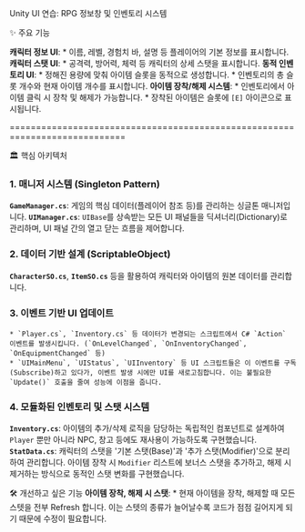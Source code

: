 Unity UI 연습: RPG 정보창 및 인벤토리 시스템

✨ 주요 기능

**캐릭터 정보 UI**: 
    * 이름, 레벨, 경험치 바, 설명 등 플레이어의 기본 정보를 표시합니다.
**캐릭터 스탯 UI**: 
    * 공격력, 방어력, 체력 등 캐릭터의 상세 스탯을 표시합니다.
**동적 인벤토리 UI**:
    * 정해진 용량에 맞춰 아이템 슬롯을 동적으로 생성합니다.
    * 인벤토리의 총 슬롯 개수와 현재 아이템 개수를 표시합니다.
**아이템 장착/해제 시스템**:
    * 인벤토리에서 아이템 클릭 시 장착 및 해제가 가능합니다.
    * 장착된 아이템은 슬롯에 `[E]` 아이콘으로 표시됩니다.

============================================================================

🏛️ 핵심 아키텍처

### 1. 매니저 시스템 (Singleton Pattern)
**`GameManager.cs`**: 게임의 핵심 데이터(플레이어 참조 등)를 관리하는 싱글톤 매니저입니다.
**`UIManager.cs`**: `UIBase`를 상속받는 모든 UI 패널들을 딕셔너리(Dictionary)로 관리하며, UI 패널 간의 열고 닫는 흐름을 제어합니다.

### 2. 데이터 기반 설계 (ScriptableObject)
**`CharacterSO.cs`**, **`ItemSO.cs`** 등을 활용하여 캐릭터와 아이템의 원본 데이터를 관리합니다.

### 3. 이벤트 기반 UI 업데이트
    * `Player.cs`, `Inventory.cs` 등 데이터가 변경되는 스크립트에서 C# `Action` 이벤트를 발생시킵니다. (`OnLevelChanged`, `OnInventoryChanged`, `OnEquipmentChanged` 등)
    * `UIMainMenu`, `UIStatus`, `UIInventory` 등 UI 스크립트들은 이 이벤트를 구독(Subscribe)하고 있다가, 이벤트 발생 시에만 UI를 새로고침합니다. 이는 불필요한 `Update()` 호출을 줄여 성능에 이점을 줍니다.

### 4. 모듈화된 인벤토리 및 스탯 시스템
**`Inventory.cs`**: 아이템의 추가/삭제 로직을 담당하는 독립적인 컴포넌트로 설계하여 `Player` 뿐만 아니라 NPC, 창고 등에도 재사용이 가능하도록 구현했습니다.
**`StatData.cs`**: 캐릭터의 스탯을 '기본 스탯(Base)'과 '추가 스탯(Modifier)'으로 분리하여 관리합니다. 아이템 장착 시 `Modifier` 리스트에 보너스 스탯을 추가하고, 해제 시 제거하는 방식으로 동적인 스탯 변화를 구현했습니다.


🛠️ 개선하고 싶은 기능
**아이템 장착, 해제 시 스탯**:
    * 현재 아이템을 장착, 해제할 때 모든 스텟을 전부 Refresh 합니다. 이는 스텟의 종류가 늘어날수록 코드가 점점 길어지게 되기 때문에 수정이 필요합니다.
